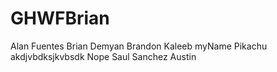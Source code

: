 # GHWFBrian
Alan Fuentes
Brian Demyan
Brandon
Kaleeb
myName
Pikachu
akdjvbdksjkvbsdk
Nope
Saul Sanchez
Austin
